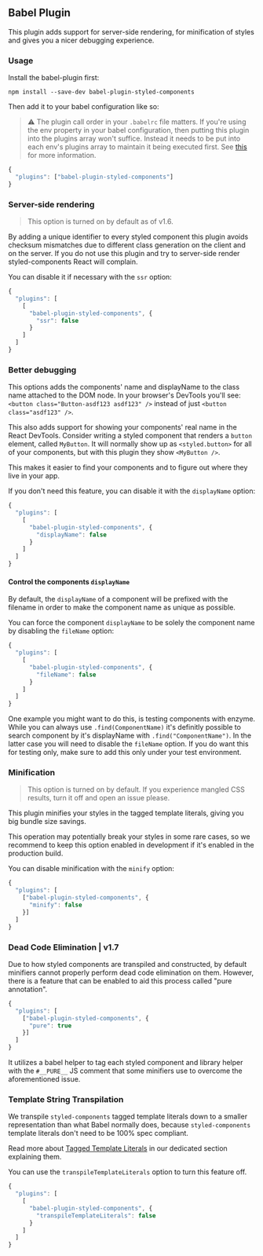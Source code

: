 ## Babel Plugin

This plugin adds support for server-side rendering, for minification of
styles and gives you a nicer debugging experience.

### Usage

Install the babel-plugin first:

```
npm install --save-dev babel-plugin-styled-components
```

Then add it to your babel configuration like so:

> ⚠️ The plugin call order in your `.babelrc` file matters. If you're using the env property in your babel configuration, then putting this plugin into the plugins array won't suffice. Instead it needs to be put into each env's plugins array to maintain it being executed first. See [this](https://github.com/styled-components/babel-plugin-styled-components/issues/78) for more information.

```js
{
  "plugins": ["babel-plugin-styled-components"]
}
```

### Server-side rendering

> This option is turned on by default as of v1.6.

By adding a unique identifier to every styled component this plugin
avoids checksum mismatches due to different class generation on the
client and on the server. If you do not use this plugin and try to
server-side render styled-components React will complain.

You can disable it if necessary with the `ssr` option:

```js
{
  "plugins": [
    [
      "babel-plugin-styled-components", {
        "ssr": false
      }
    ]
  ]
}
```

### Better debugging

This options adds the components' name and displayName to the class name
attached to the DOM node. In your browser's DevTools you'll see:
`<button class="Button-asdf123 asdf123" />`
instead of just `<button class="asdf123" />`.

This also adds support for showing your components' real name in the
React DevTools. Consider writing a styled component that renders a
`button` element, called `MyButton`. It will
normally show up as `<styled.button>` for all of your
components, but with this plugin they show
`<MyButton />`.

This makes it easier to find your components and to figure out where
they live in your app.

If you don't need this feature, you can disable it with the
`displayName` option:

```js
{
  "plugins": [
    [
      "babel-plugin-styled-components", {
        "displayName": false
      }
    ]
  ]
}
```

#### Control the components `displayName`

By default, the `displayName` of a component will be prefixed with the filename in order to make the component name as unique as possible.

You can force the component `displayName` to be solely the component name by disabling the `fileName` option:

```js
{
  "plugins": [
    [
      "babel-plugin-styled-components", {
        "fileName": false
      }
    ]
  ]
}
```

One example you might want to do this, is testing components with enzyme.
While you can always use `.find(ComponentName)` it's definitly possible to search component by it's displayName with `.find("ComponentName")`.
In the latter case you will need to disable the `fileName` option. If you do want this for testing only, make sure to add this only under your test environment.

### Minification

> This option is turned on by default. If you experience mangled CSS
> results, turn it off and open an issue please.

This plugin minifies your styles in the tagged template literals, giving
you big bundle size savings.

This operation may potentially break your styles in some rare cases, so
we recommend to keep this option enabled in development if it's enabled
in the production build.

You can disable minification with the `minify` option:

```js
{
  "plugins": [
    ["babel-plugin-styled-components", {
      "minify": false
    }]
  ]
}
```

### Dead Code Elimination | v1.7

Due to how styled components are transpiled and constructed, by default minifiers cannot properly perform dead code elimination on them. However, there is a feature that can be enabled to aid this process called "pure annotation".

```js
{
  "plugins": [
    ["babel-plugin-styled-components", {
      "pure": true
    }]
  ]
}
```

It utilizes a babel helper to tag each styled component and library helper with the `#__PURE__` JS comment that some minifiers use to overcome the aforementioned issue.

### Template String Transpilation

We transpile `styled-components` tagged template literals down to a
smaller representation than what Babel normally does,
because `styled-components` template literals don't need to
be 100% spec compliant.

Read more about [Tagged Template Literals](/docs/advanced#tagged-template-literals) in
our dedicated section explaining them.

You can use the `transpileTemplateLiterals` option to turn this feature off.

```js
{
  "plugins": [
    [
      "babel-plugin-styled-components", {
        "transpileTemplateLiterals": false
      }
    ]
  ]
}
```
